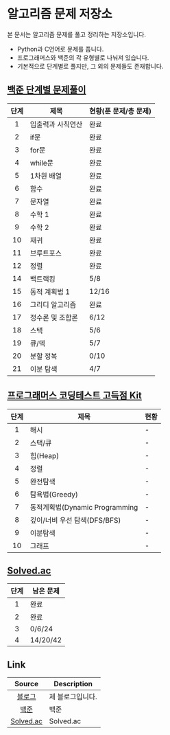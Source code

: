# 알고리즘 문제 저장소
본 문서는 알고리즘 문제를 풀고 정리하는 저장소입니다.

- Python과 C언어로 문제를 풉니다.
- 프로그래머스와 백준의 각 유형별로 나눠져 있습니다.
- 기본적으로 단계별로 풀지만, 그 외의 문제들도 존재합니다.

## [백준 단계별 문제풀이](https://www.acmicpc.net/step)
| 단계 | 제목 | 현황(푼 문제/총 문제) |
|:---:|---|---|
| 1 | 입출력과 사칙연산 | 완료 |
| 2 | if문 | 완료 |
| 3 | for문 | 완료 |
| 4 | while문 | 완료 |
| 5 | 1차원 배열 | 완료 |
| 6 | 함수 | 완료 |
| 7 | 문자열 | 완료 |
| 8 | 수학 1 | 완료 |
| 9 | 수학 2 | 완료 |
| 10 | 재귀 | 완료 |
| 11 | 브루트포스 | 완료 |
| 12 | 정렬 | 완료 |
| 14 | 백트랙킹 | 5/8 |
| 15 | 동적 계획법 1 | 12/16 |
| 16 | 그리디 알고리즘 | 완료 |
| 17 | 정수론 및 조합론 | 6/12 |
| 18 | 스택 | 5/6 |
| 19 | 큐/덱 | 5/7 |
| 20 | 	분할 정복 | 0/10 |
| 21 | 이분 탐색 | 4/7 |

## [프로그래머스 코딩테스트 고득점 Kit](https://programmers.co.kr/learn/challenges?tab=algorithm_practice_kit)
| 단계 | 제목 | 현황 |
|:---:|---|---|
| 1 | 해시 | - |
| 2 | 스택/큐 | - |
| 3 | 힙(Heap) | - |
| 4 | 정렬 | - |
| 5 | 완전탐색 | - |
| 6 | 탐욕법(Greedy) | - |
| 7 | 동적계획법(Dynamic Programming | - |
| 8 | 깊이/너비 우선 탐색(DFS/BFS) | - |
| 9 | 이분탐색 | - |
| 10 | 그래프 | - |


## [Solved.ac](https://solved.ac/class)

| 단계 | 남은 문제 |
|:---:|---|
| 1 | 완료 |
| 2 | 완료 |
| 3 | 0/6/24 |
| 4 | 14/20/42 |


## 
## Link
| Source | Description |
|:---:|---|
| [블로그](https://blog.naver.com/gimhun0) | 제 블로그입니다. |
| [백준](https://www.acmicpc.net/user/jj150618) | 백준 |
| [Solved.ac](https://solved.ac/profile/jj150618) | Solved.ac |
<br/>
